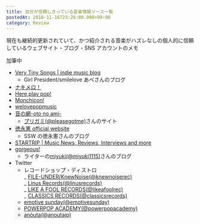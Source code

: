 ```yaml
---
title: 自分が信頼しきっている音楽情報ソース一覧
postedAt: 2018-11-16T23:26:00.000+09:00
category: Review
---
```


現在も継続的更新されていて、かつ紹介される音楽がハズレなしの個人的に信頼しているウェブサイト・ブログ・SNS アカウントのメモ

加筆中

- [Very Tiny Songs | indie music blog](https://verytinysongs.wordpress.com/)
  - Girl President/smilelove あべさんのブログ
- [ナキメロ！](http://www.denimweb.com/nakimero/index.html)
- [Here,play pop!](http://www.playpop.org/)
- [Monchicon!](http://monchicon.jugem.jp/)
- [welovepopmusic](http://welovepopmusic.blog117.fc2.com/)
- [音の網-oto no ami-](http://www5e.biglobe.ne.jp/~onthe70/)
  - [プリガミ(@pleasegotme)](https://twitter.com/pleasegotme)さんのサイト
- [徳永憲 official website](https://tokunagaken.blogspot.com/)
  - SSW の徳永憲さんのブログ
- [STARTRIP | Music News, Reviews, Interviews and more](http://startripmusic.com/)
- [gorgeous!](http://popandpop.tumblr.com/)
  - ライターの[miyuki(@miyuki1115)](https://twitter.com/miyuki1115)さんのブログ
- Twitter
  - レコードショップ・ディストロ  
     _ [FILE-UNDER/KnewNoise(@knewnoiserec)](https://twitter.com/knewnoiserec)  
     _ [Linus Records(@linusrecords)](https://twitter.com/linusrecords)  
     _ [LIKE A FOOL RECORDS(@likeafoolrec)](https://twitter.com/likeafoolrec)  
     _ [CLASSICS RECORDS(@classicsrecords)](https://twitter.com/classicsrecords)
  - [emotive sunday(@emotivesunday)](https://twitter.com/emotivesunday)
  - [POWERPOP ACADEMY(@powerpopacademy)](https://twitter.com/powerpopacademy)
  - [anòuta(@anoutajp)](https://twitter.com/anoutajp)
